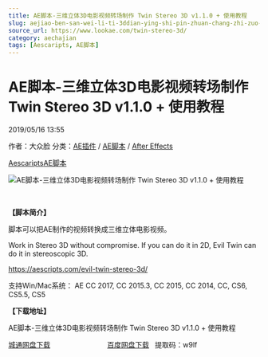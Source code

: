 ```yaml
---
title: AE脚本-三维立体3D电影视频转场制作 Twin Stereo 3D v1.1.0 + 使用教程
slug: aejiao-ben-san-wei-li-ti-3ddian-ying-shi-pin-zhuan-chang-zhi-zuo-twin-stereo-3d-v1-1-0-shi-yong-jiao-cheng
source_url: https://www.lookae.com/twin-stereo-3d/
category: aechajian
tags: [Aescaripts, AE脚本]
---
```

# AE脚本-三维立体3D电影视频转场制作 Twin Stereo 3D v1.1.0 + 使用教程

2019/05/16 13:55

作者：大众脸
分类：[AE插件](https://www.lookae.com/after-effects/aechajian/) / [AE脚本](https://www.lookae.com/after-effects/aescripts/) / [After Effects](https://www.lookae.com/after-effects/)

[Aescaripts](https://www.lookae.com/tag/aescaripts/)[AE脚本](https://www.lookae.com/tag/ae%e8%84%9a%e6%9c%ac/)

![AE脚本-三维立体3D电影视频转场制作 Twin Stereo 3D v1.1.0 + 使用教程](https://www.lookae.com/wp-content/uploads/2019/05/Evil-Twin-Stereo-3D.jpg "AE脚本-三维立体3D电影视频转场制作 Twin Stereo 3D v1.1.0 + 使用教程-LookAE.com")

﻿

**【脚本简介】**

脚本可以把AE制作的视频转换成三维立体电影视频。

Work in Stereo 3D without compromise. If you can do it in 2D, Evil Twin can do it in stereoscopic 3D.

https://aescripts.com/evil-twin-stereo-3d/

支持Win/Mac系统： AE CC 2017, CC 2015.3, CC 2015, CC 2014, CC, CS6, CS5.5, CS5

**【下载地址】**

AE脚本-三维立体3D电影视频转场制作 Twin Stereo 3D v1.1.0 + 使用教程

[城通网盘下载](https://lookae.ctfile.com/fs/680462-374776946)                             [百度网盘下载](https://pan.baidu.com/s/1MZFv8B0csuJge-ITbniqeA)   提取码：w9lf
